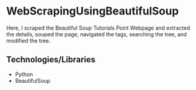 # WebScrapingUsingBeautifulSoup
Here, I scraped the Beautiful Soup Tutorials Point Webpage and extracted the details, souped the page, navigated the tags, searching the tree, and modified the tree.

## Technologies/Libraries
* Python
* BeautifulSoup
